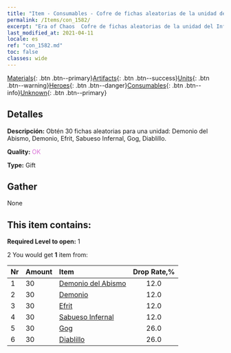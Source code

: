 ```yaml
---
title: "Item - Consumables - Cofre de fichas aleatorias de la unidad del Infierno"
permalink: /Items/con_1582/
excerpt: "Era of Chaos  Cofre de fichas aleatorias de la unidad del Infierno"
last_modified_at: 2021-04-11
locale: es
ref: "con_1582.md"
toc: false
classes: wide
---
```

 [Materials](/es/Items/){: .btn .btn--primary}[Artifacts](/es/Items/Artifacts/){: .btn .btn--success}[Units](/es/Items/Units/){: .btn .btn--warning}[Heroes](/es/Items/Heroes/){: .btn .btn--danger}[Consumables](/es/Items/Consumables/){: .btn .btn--info}[Unknown](/es/Items/Unknown/){: .btn .btn--primary}

## Detalles
 **Descripción:** Obtén 30 fichas aleatorias para una unidad: Demonio del Abismo, Demonio, Efrit, Sabueso Infernal, Gog, Diablillo.

 **Quality:** <span style="color: #DA70D6">OK</span>

 **Type:** Gift

## Gather

  None

## This item contains:

 **Required Level to open:** 1

 2 You would get **1** item  from:

  | Nr | Amount |     Item    | Drop Rate,% |
  |:---|:-------|:------------|:---------:|
  | 1 | 30 | [Demonio del Abismo](/es/Items/unt_230/) | 12.0 | 
  | 2 | 30 | [Demonio](/es/Items/unt_229/) | 12.0 | 
  | 3 | 30 | [Efrit](/es/Items/unt_231/) | 12.0 | 
  | 4 | 30 | [Sabueso Infernal](/es/Items/unt_228/) | 12.0 | 
  | 5 | 30 | [Gog](/es/Items/unt_227/) | 26.0 | 
  | 6 | 30 | [Diablillo](/es/Items/unt_226/) | 26.0 | 
